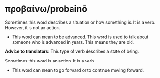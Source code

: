 # προβαίνω/probainō
Sometimes this word describes a situation or how something is. It is a verb. However, it is not an action. 

* This word can mean to be advanced. This word is used to talk about someone who is advanced in years. This means they are old.

**Advice to translators**: This type of verb describes a state of being. 

Sometimes this word is an action. It is a verb.

* This word can mean to go forward or to continue moving forward.
